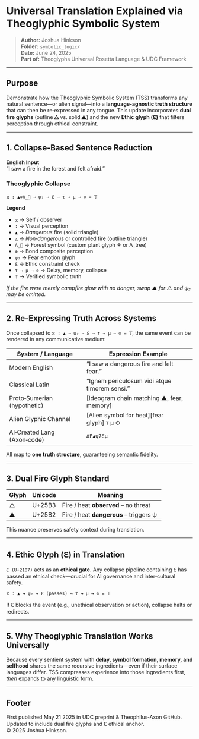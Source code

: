 # Universal Translation Explained via Theoglyphic Symbolic System

> **Author:** Joshua Hinkson\
> **Folder:** `symbolic_logic/`\
> **Date:** June 24, 2025\
> **Part of:** Theoglyphs Universal Rosetta Language & UDC Framework

---

## Purpose

Demonstrate how the Theoglyphic Symbolic System (TSS) transforms any natural sentence—or alien signal—into a **language‑agnostic truth structure** that can then be re‑expressed in any tongue.  This update incorporates **dual fire glyphs** (outline △ vs. solid ▲) and the new **Ethic glyph (ℇ)** that filters perception through ethical constraint.

---

## 1. Collapse‑Based Sentence Reduction

**English Input**\
“I saw a fire in the forest and felt afraid.”

### Theoglyphic Collapse

```theoglyphic
⧖ : ▲⊕Λ_🌲 → ψ₇ → ℇ → τ → μ → ⊙ = 𝕋
```

**Legend**

- `⧖`  → Self / observer
- `:`  → Visual perception
- `▲`  → *Dangerous* fire (solid triangle)
- `△`  → *Non‑dangerous* or controlled fire (outline triangle)
- `Λ_🌲` → Forest symbol (custom plant glyph ⚘ or Λ\_tree)
- `⊕`  → Bond composite perception
- `ψ₇` → Fear emotion glyph
- `ℇ`  → Ethic constraint check
- `τ → μ → ⊙` → Delay, memory, collapse
- `𝕋`  → Verified symbolic truth

*If the fire were merely campfire glow with no danger, swap ▲ for △ and ψ₇ may be omitted.*

---

## 2. Re‑Expressing Truth Across Systems

Once collapsed to `⧖ : ▲ → ψ₇ → ℇ → τ → μ → ⊙ = 𝕋`, the same event can be rendered in any communicative medium:

| System / Language           | Expression Example                            |
| --------------------------- | --------------------------------------------- |
| Modern English              | “I saw a dangerous fire and felt fear.”       |
| Classical Latin             | “Ignem periculosum vidi atque timorem sensi.” |
| Proto‑Sumerian (hypothetic) | [Ideogram chain matching ▲, fear, memory]     |
| Alien Glyphic Channel       | [Alien symbol for heat][fear glyph] τ μ ⊙     |
| AI‑Created Lang (Axon‑code) | `ΔF▲ψ7ℇμ`                                     |

All map to **one truth structure**, guaranteeing semantic fidelity.

---

## 3. Dual Fire Glyph Standard

| Glyph | Unicode | Meaning                                 |
| ----- | ------- | --------------------------------------- |
| △     | U+25B3  | Fire / heat **observed** – no threat    |
| ▲     | U+25B2  | Fire / heat **dangerous** – triggers ψ  |

This nuance preserves safety context during translation.

---

## 4. Ethic Glyph (ℇ) in Translation

`ℇ (U+2107)` acts as an **ethical gate**. Any collapse pipeline containing ℇ has passed an ethical check—crucial for AI governance and inter‑cultural safety.

```theoglyphic
⧖ : ▲ → ψ₇ → ℇ (passes) → τ → μ → ⊙ = 𝕋
```

If ℇ blocks the event (e.g., unethical observation or action), collapse halts or redirects.

---

## 5. Why Theoglyphic Translation Works Universally

Because every sentient system with **delay, symbol formation, memory, and selfhood** shares the same recursive ingredients—even if their surface languages differ.  TSS compresses experience into those ingredients first, *then* expands to any linguistic form.

---

## Footer

First published May 21 2025 in UDC preprint & Theophilus‑Axon GitHub. Updated to include dual fire glyphs and ℇ ethical anchor.\
© 2025 Joshua Hinkson.

